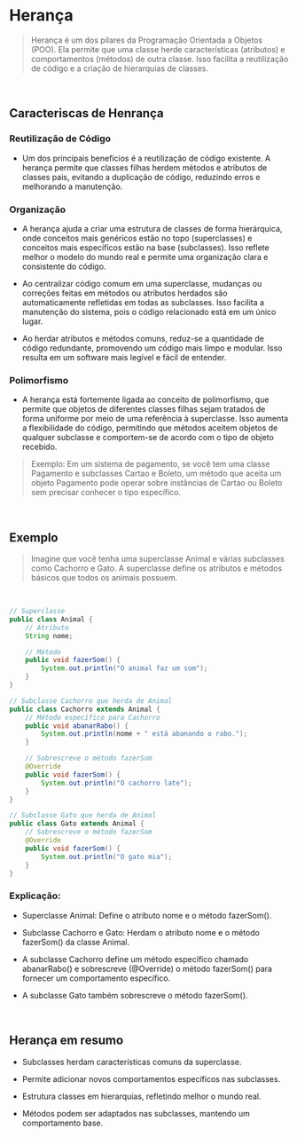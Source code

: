 # Herança
> Herança é um dos pilares da Programação Orientada a Objetos (POO). Ela permite que uma classe herde características (atributos) e comportamentos (métodos) de outra classe. Isso facilita a reutilização de código e a criação de hierarquias de classes.

 <br>

## Caracteriscas de Henrança 

### Reutilização de Código
- Um dos principais benefícios é a reutilização de código existente. A herança permite que classes filhas herdem métodos e atributos de classes pais, evitando a duplicação de código, reduzindo erros e melhorando a manutenção.

### Organização 

- A herança ajuda a criar uma estrutura de classes de forma hierárquica, onde conceitos mais genéricos estão no topo (superclasses) e conceitos mais específicos estão na base (subclasses). Isso reflete melhor o modelo do mundo real e permite uma organização clara e consistente do código.  

- Ao centralizar código comum em uma superclasse, mudanças ou correções feitas em métodos ou atributos herdados são automaticamente refletidas em todas as subclasses. Isso facilita a manutenção do sistema, pois o código relacionado está em um único lugar.

- Ao herdar atributos e métodos comuns, reduz-se a quantidade de código redundante, promovendo um código mais limpo e modular. Isso resulta em um software mais legível e fácil de entender.

### Polimorfismo

- A herança está fortemente ligada ao conceito de polimorfismo, que permite que objetos de diferentes classes filhas sejam tratados de forma uniforme por meio de uma referência à superclasse. Isso aumenta a flexibilidade do código, permitindo que métodos aceitem objetos de qualquer subclasse e comportem-se de acordo com o tipo de objeto recebido.

> Exemplo: Em um sistema de pagamento, se você tem uma classe Pagamento e subclasses Cartao e Boleto, um método que aceita um objeto Pagamento pode operar sobre instâncias de Cartao ou Boleto sem precisar conhecer o tipo específico.

<br>

## Exemplo
> Imagine que você tenha uma superclasse Animal e várias subclasses como Cachorro e Gato. A superclasse define os atributos e métodos básicos que todos os animais possuem.  

<br>

```java
// Superclasse
public class Animal {
    // Atributo
    String nome;

    // Método
    public void fazerSom() {
        System.out.println("O animal faz um som");
    }
}

// Subclasse Cachorro que herda de Animal
public class Cachorro extends Animal {
    // Método específico para Cachorro
    public void abanarRabo() {
        System.out.println(nome + " está abanando o rabo.");
    }

    // Sobrescreve o método fazerSom
    @Override
    public void fazerSom() {
        System.out.println("O cachorro late");
    }
}

// Subclasse Gato que herda de Animal
public class Gato extends Animal {
    // Sobrescreve o método fazerSom
    @Override
    public void fazerSom() {
        System.out.println("O gato mia");
    }
}


``` 
### Explicação:
 
- Superclasse Animal: Define o atributo nome e o método fazerSom().   

- Subclasse Cachorro e Gato: Herdam o atributo nome e o método fazerSom() da classe Animal.   

- A subclasse Cachorro define um método específico chamado abanarRabo() e sobrescreve (@Override) o método fazerSom() para fornecer um comportamento específico.   

- A subclasse Gato também sobrescreve o método fazerSom().    

<br>


## Herança em resumo

- Subclasses herdam características comuns da superclasse.

- Permite adicionar novos comportamentos específicos nas subclasses.

- Estrutura classes em hierarquias, refletindo melhor o mundo real.  

-  Métodos podem ser adaptados nas subclasses, mantendo um comportamento base.
